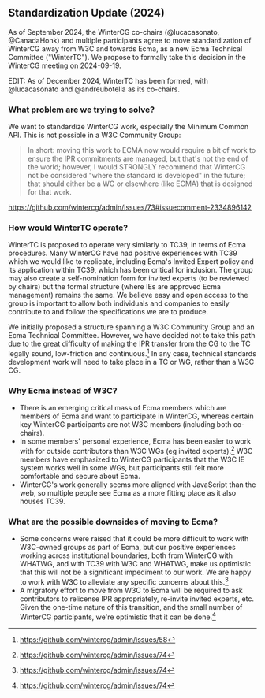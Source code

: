 ## Standardization Update (2024)

As of September 2024, the WinterCG co-chairs (@lucacasonato, @CanadaHonk) and multiple participants agree to move standardization of WinterCG away from W3C and towards Ecma, as a new Ecma Technical Committee ("WinterTC"). We propose to formally take this decision in the WinterCG meeting on 2024-09-19.

EDIT: As of December 2024, WinterTC has been formed, with @lucacasonato and @andreubotella as its co-chairs.

### What problem are we trying to solve?

We want to standardize WinterCG work, especially the Minimum Common API. This is not possible in a W3C Community Group:

> In short: moving this work to ECMA now would require a bit of work to ensure the IPR commitments are managed, but that's not the end of the world; however, I would STRONGLY recommend that WinterCG not be considered "where the standard is developed" in the future; that should either be a WG or elsewhere (like ECMA) that is designed for that work.

https://github.com/wintercg/admin/issues/73#issuecomment-2334896142

### How would WinterTC operate?

WinterTC is proposed to operate very similarly to TC39, in terms of Ecma procedures. Many WinterCG have had positive experiences with TC39 which we would like to replicate, including Ecma's Invited Expert policy and its application within TC39, which has been critical for inclusion. The group may also create a self-nomination form for invited experts (to be reviewed by chairs) but the formal structure (where IEs are approved Ecma management) remains the same. We believe easy and open access to the group is important to allow both individuals and companies to easily contribute to and follow the specifications we are to produce.

We initially proposed a structure spanning a W3C Community Group and an Ecma Technical Committee. However, we have decided not to take this path due to the great difficulty of making the IPR transfer from the CG to the TC legally sound, low-friction and continuous.[^1] In any case, technical standards development work will need to take place in a TC or WG, rather than a W3C CG.

### Why Ecma instead of W3C?

- There is an emerging critical mass of Ecma members which are members of Ecma and want to participate in WinterCG, whereas certain key WinterCG participants are not W3C members (including both co-chairs).
- In some members' personal experience, Ecma has been easier to work with for outside contributors than W3C WGs (eg invited experts).[^2] W3C members have emphasized to WinterCG participants that the W3C IE system works well in some WGs, but participants still felt more comfortable and secure about Ecma.
- WinterCG's work generally seems more aligned with JavaScript than the web, so multiple people see Ecma as a more fitting place as it also houses TC39.

### What are the possible downsides of moving to Ecma?

- Some concerns were raised that it could be more difficult to work with W3C-owned groups as part of Ecma, but our positive experiences working across institutional boundaries, both from WinterCG with WHATWG, and with TC39 with W3C and WHATWG, make us optimistic that this will not be a significant impediment to our work. We are happy to work with W3C to alleviate any specific concerns about this.[^2]
- A migratory effort to move from W3C to Ecma will be required to ask contributors to relicense IPR appropriately, re-invite invited experts, etc. Given the one-time nature of this transition, and the small number of WinterCG participants, we're optimistic that it can be done.[^2]

[^1]: https://github.com/wintercg/admin/issues/58
[^2]: https://github.com/wintercg/admin/issues/74